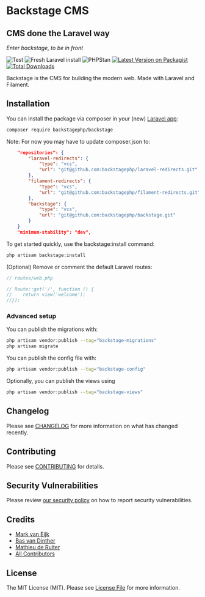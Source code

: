 # Backstage CMS
## CMS done the Laravel way
*Enter backstage, to be in front*

![Test](https://github.com/backstagephp/core/actions/workflows/run-tests.yml/badge.svg)
![Fresh Laravel install](https://github.com/backstagephp/core/actions/workflows/setup-in-laravel.yml/badge.svg)
![PHPStan](https://github.com/backstagephp/core/actions/workflows/phpstan.yml/badge.svg)
[![Latest Version on Packagist](https://img.shields.io/packagist/v/backstagephp/core.svg?style=flat-square)](https://packagist.org/packages/backstagephp/core)
[![Total Downloads](https://img.shields.io/packagist/dt/backstagephp/core.svg?style=flat-square)](https://packagist.org/packages/backstagephp/core)

Backstage is the CMS for building the modern web. Made with Laravel and Filament.

## Installation

You can install the package via composer in your (new) [Laravel app](https://laravel.com/docs/11.x#creating-a-laravel-project):

```bash
composer require backstagephp/backstage
```

Note: For now you may have to update composer.json to:
```json
    "repositories": {
        "laravel-redirects": {
            "type": "vcs",
            "url": "git@github.com:backstagephp/laravel-redirects.git"
        },
        "filament-redirects": {
            "type": "vcs",
            "url": "git@github.com:backstagephp/filament-redirects.git"
        },
        "backstage": {
            "type": "vcs",
            "url": "git@github.com:backstagephp/backstage.git"
        }
    }
    "minimum-stability": "dev",
```

To get started quickly, use the backstage:install command:

```bash
php artisan backstage:install
```

(Optional) Remove or comment the default Laravel routes:
```php
// routes/web.php

// Route::get('/', function () {
//    return view('welcome');
//});
```

### Advanced setup

You can publish the migrations with:

```bash
php artisan vendor:publish --tag="backstage-migrations"
php artisan migrate
```

You can publish the config file with:

```bash
php artisan vendor:publish --tag="backstage-config"
```

Optionally, you can publish the views using

```bash
php artisan vendor:publish --tag="backstage-views"
```

## Changelog

Please see [CHANGELOG](CHANGELOG.md) for more information on what has changed recently.

## Contributing

Please see [CONTRIBUTING](.github/CONTRIBUTING.md) for details.

## Security Vulnerabilities

Please review [our security policy](../../security/policy) on how to report security vulnerabilities.

## Credits

- [Mark van Eijk](https://github.com/markvaneijk)
- [Bas van Dinther](https://github.com/baspa)
- [Mathieu de Ruiter](https://github.com/casmo)
- [All Contributors](../../contributors)

## License

The MIT License (MIT). Please see [License File](LICENSE.md) for more information.
